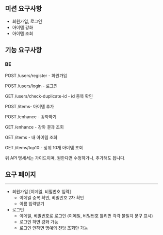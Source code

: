 ## 미션 요구사항
- 회원가입, 로그인
- 아이템 강화
- 아이템 조회

## 기능 요구사항
### BE

POST /users/register - 회원가입

POST /users/login - 로그인

GET /users/check-duplicate-id - id 중복 확인

POST /items- 아이템 추가

POST /enhance - 강화하기

GET /enhance - 강화 결과 조회

GET /items - 내 아이템 조회

GET /items/top10 - 상위 10개 아이템 조회

위 API 명세서는 가이드이며, 원한다면 수정하거나, 추가해도 됩니다.

## 요구 페이지

---
- 회원가입 [이메일, 비밀번호 입력]
  - 이메일 중복 확인, 비밀번호 2차 확인
  - 이름 입력받기
- 로그인
  - 이메일, 비밀번호로 로그인 (이메일, 비밀번호 틀리면 각각 불일치 문구 표시)
  - 로그인 하면 강화 가능
  - 로그인 안하면 명예의 전당 조회만 가능

